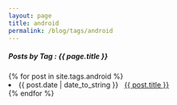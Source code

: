 ```yaml
---
layout: page
title: android
permalink: /blog/tags/android
---
```

 
<h5> Posts by Tag : {{ page.title }} </h5>

<div class="card">
{% for post in site.tags.android %}
 <li class="category-posts"><span>{{ post.date | date_to_string }}</span> &nbsp; <a href="{{ post.url }}">{{ post.title }}</a></li>
{% endfor %}
</div>